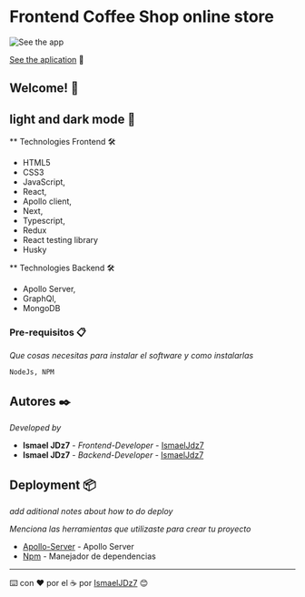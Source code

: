 # Frontend Coffee Shop online store

![See the app](./landing.png)

[See the aplication](https://ismaeljdz.github.io/LightDarkMode/) 👀

## Welcome! 👋

## light and dark mode 🚀

\*\* Technologies Frontend 🛠

- HTML5
- CSS3
- JavaScript,
- React,
- Apollo client,
- Next,
- Typescript,
- Redux
- React testing library
- Husky

\*\* Technologies Backend 🛠

- Apollo Server,
- GraphQl,
- MongoDB

### Pre-requisitos 📋

_Que cosas necesitas para instalar el software y como instalarlas_

```
NodeJs, NPM
```

## Autores ✒️

_Developed by_

- **Ismael JDz7** - _Frontend-Developer_ - [IsmaelJdz7](https://github.com/IsmaelJDz)
- **Ismael JDz7** - _Backend-Developer_ - [IsmaelJdz7](https://github.com/IsmaelJDz)

## Deployment 📦

_add aditional notes about how to do deploy_

_Menciona las herramientas que utilizaste para crear tu proyecto_

- [Apollo-Server](https://www.apollographql.com/docs/apollo-server/) - Apollo Server
- [Npm](https://www.npmjs.com/) - Manejador de dependencias

---

⌨️ con ❤️ por el ☕️ por [IsmaelJDz7](https://github.com/IsmaelJDz) 😊
